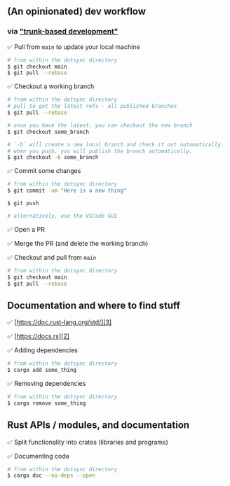 ## (An opinionated) dev workflow

### via ["trunk-based development"][1]

✅ Pull from `main` to update your local machine

```zsh
# from within the dotsync directory
$ git checkout main
$ git pull --rebase
```

✅ Checkout a working branch

```zsh
# from within the dotsync directory
# pull to get the latest refs - all published branches
$ git pull --rebase

# once you have the latest, you can checkout the new branch
$ git checkout some_branch

# `-b` will create a new local branch and check it out automatically.
# when you push, you will publish the branch automatically.
$ git checkout -b some_branch
```

✅ Commit some changes

```zsh
# from within the dotsync directory
$ git commit -am "Here is a new thing"

$ git push

# alternatively, use the VSCode GUI
```

✅ Open a PR

✅ Merge the PR (and delete the working branch)

✅ Checkout and pull from `main`

```zsh
# from within the dotsync directory
$ git checkout main
$ git pull --rebase
```

## Documentation and where to find stuff

✅ [https://doc.rust-lang.org/std/][3]

✅ [https://docs.rs][2]

✅ Adding dependencies

```zsh
# from within the dotsync directory
$ cargo add some_thing
```

✅ Removing dependencies

```zsh
# from within the dotsync directory
$ cargo remove some_thing
```

## Rust APIs / modules, and documentation

✅ Split functionality into crates (libraries and programs)

✅ Documenting code

```zsh
# from within the dotsync directory
$ cargo doc --no-deps --open
```

[1]: https://cloud.google.com/architecture/devops/devops-tech-trunk-based-development
[2]: https://docs.rs
[3]: https://doc.rust-lang.org/std/
